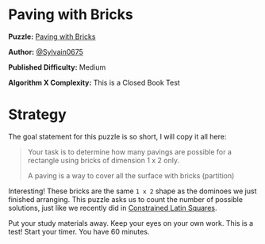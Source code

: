 # Paving with Bricks

__Puzzle:__ [Paving with Bricks](https://www.codingame.com/training/medium/paving-with-bricks)

__Author:__ [@Sylvain0675](https://www.codingame.com/profile/79d6cc96d82a54fc8f65fd4201b2e0421013512)

__Published Difficulty:__ Medium

__Algorithm X Complexity:__ This is a Closed Book Test

# Strategy

The goal statement for this puzzle is so short, I will copy it all here:

>Your task is to determine how many pavings are possible for a rectangle using bricks of dimension 1 x 2 only.
>
>A paving is a way to cover all the surface with bricks (partition)

Interesting! These bricks are the same `1 x 2` shape as the dominoes we just finished arranging. This puzzle asks us to count the number of possible solutions, just like we recently did in [Constrained Latin Squares](https://www.codingame.com/training/medium/constrained-latin-squares).

Put your study materials away. Keep your eyes on your own work. This is a test! Start your timer. You have 60 minutes.

